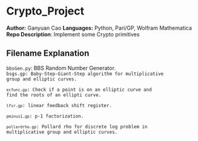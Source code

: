 # Crypto_Project

<b>Author:</b> Ganyuan Cao
<b>Languages:</b> Python, Pari/GP, Wolfram Mathematica
<b>Repo Description</b>: Implement some Crypto primitives 

## Filename Explanation
<code>bbsGen.py</code>: BBS Random Number Generator.    
<code>bsgs.gp</coode>: Baby-Step-Giant-Step algorithm for multiplicative group and elliptic curves.    
<code>ecfunc.gp</code>: Check if a point is on an elliptic curve and find the roots of an ellipti curve.    
<code>lfsr.gp</code>: linear feedback shift register.     
<code>pminus1.gp</code>: p-1 factorization.    
<code>pollardrho.gp</code>: Pollard rho for discrete log problem in multiplicative group and elliptic curves.     
  
